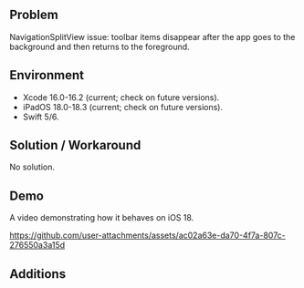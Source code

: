 ## Problem


NavigationSplitView issue: toolbar items disappear after the app goes to the background and then returns to the foreground.


## Environment


- Xcode 16.0-16.2 (current; check on future versions).
- iPadOS 18.0-18.3 (current; check on future versions).
- Swift 5/6.


## Solution / Workaround


No solution.


## Demo


A video demonstrating how it behaves on iOS 18.


https://github.com/user-attachments/assets/ac02a63e-da70-4f7a-807c-276550a3a15d


## Additions

